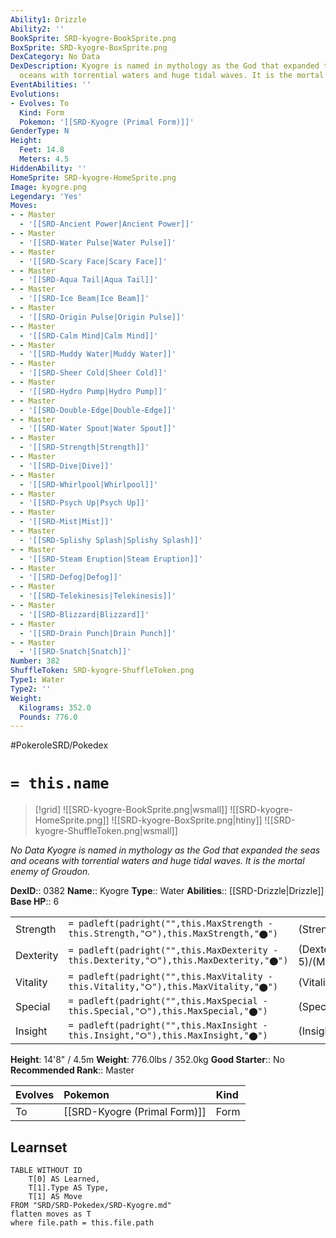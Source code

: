 ```yaml
---
Ability1: Drizzle
Ability2: ''
BookSprite: SRD-kyogre-BookSprite.png
BoxSprite: SRD-kyogre-BoxSprite.png
DexCategory: No Data
DexDescription: Kyogre is named in mythology as the God that expanded the seas and
  oceans with torrential waters and huge tidal waves. It is the mortal enemy of Groudon.
EventAbilities: ''
Evolutions:
- Evolves: To
  Kind: Form
  Pokemon: '[[SRD-Kyogre (Primal Form)]]'
GenderType: N
Height:
  Feet: 14.8
  Meters: 4.5
HiddenAbility: ''
HomeSprite: SRD-kyogre-HomeSprite.png
Image: kyogre.png
Legendary: 'Yes'
Moves:
- - Master
  - '[[SRD-Ancient Power|Ancient Power]]'
- - Master
  - '[[SRD-Water Pulse|Water Pulse]]'
- - Master
  - '[[SRD-Scary Face|Scary Face]]'
- - Master
  - '[[SRD-Aqua Tail|Aqua Tail]]'
- - Master
  - '[[SRD-Ice Beam|Ice Beam]]'
- - Master
  - '[[SRD-Origin Pulse|Origin Pulse]]'
- - Master
  - '[[SRD-Calm Mind|Calm Mind]]'
- - Master
  - '[[SRD-Muddy Water|Muddy Water]]'
- - Master
  - '[[SRD-Sheer Cold|Sheer Cold]]'
- - Master
  - '[[SRD-Hydro Pump|Hydro Pump]]'
- - Master
  - '[[SRD-Double-Edge|Double-Edge]]'
- - Master
  - '[[SRD-Water Spout|Water Spout]]'
- - Master
  - '[[SRD-Strength|Strength]]'
- - Master
  - '[[SRD-Dive|Dive]]'
- - Master
  - '[[SRD-Whirlpool|Whirlpool]]'
- - Master
  - '[[SRD-Psych Up|Psych Up]]'
- - Master
  - '[[SRD-Mist|Mist]]'
- - Master
  - '[[SRD-Splishy Splash|Splishy Splash]]'
- - Master
  - '[[SRD-Steam Eruption|Steam Eruption]]'
- - Master
  - '[[SRD-Defog|Defog]]'
- - Master
  - '[[SRD-Telekinesis|Telekinesis]]'
- - Master
  - '[[SRD-Blizzard|Blizzard]]'
- - Master
  - '[[SRD-Drain Punch|Drain Punch]]'
- - Master
  - '[[SRD-Snatch|Snatch]]'
Number: 382
ShuffleToken: SRD-kyogre-ShuffleToken.png
Type1: Water
Type2: ''
Weight:
  Kilograms: 352.0
  Pounds: 776.0
---
```


#PokeroleSRD/Pokedex

# `= this.name`

> [!grid]
> ![[SRD-kyogre-BookSprite.png|wsmall]]
> ![[SRD-kyogre-HomeSprite.png]]
> ![[SRD-kyogre-BoxSprite.png|htiny]]
> ![[SRD-kyogre-ShuffleToken.png|wsmall]]


*No Data*
*Kyogre is named in mythology as the God that expanded the seas and oceans with torrential waters and huge tidal waves. It is the mortal enemy of Groudon.*

**DexID**:: 0382
**Name**:: Kyogre
**Type**:: Water
**Abilities**:: [[SRD-Drizzle|Drizzle]]
**Base HP**:: 6

|           |                                                                                        |                                          |
| --------- | -------------------------------------------------------------------------------------- | ---------------------------------------- |
| Strength  | `= padleft(padright("",this.MaxStrength - this.Strength,"⭘"),this.MaxStrength,"⬤")`    | (Strength::6)/(MaxStrength::6)   |
| Dexterity | `= padleft(padright("",this.MaxDexterity - this.Dexterity,"⭘"),this.MaxDexterity,"⬤")` | (Dexterity:: 5)/(MaxDexterity::5) |
| Vitality  | `= padleft(padright("",this.MaxVitality - this.Vitality,"⭘"),this.MaxVitality,"⬤")`    | (Vitality::5)/(MaxVitality::5)   |
| Special   | `= padleft(padright("",this.MaxSpecial - this.Special,"⭘"),this.MaxSpecial,"⬤")`       | (Special::8)/(MaxSpecial::8)     |
| Insight   | `= padleft(padright("",this.MaxInsight - this.Insight,"⭘"),this.MaxInsight,"⬤")`       | (Insight::7)/(MaxInsight::7)     |

**Height**: 14'8" / 4.5m
**Weight**: 776.0lbs / 352.0kg
**Good Starter**:: No
**Recommended Rank**:: Master

| Evolves   | Pokemon                      | Kind   |
|:----------|:-----------------------------|:-------|
| To        | [[SRD-Kyogre (Primal Form)]] | Form   |

## Learnset

```dataview
TABLE WITHOUT ID
    T[0] AS Learned,
    T[1].Type AS Type,
    T[1] AS Move
FROM "SRD/SRD-Pokedex/SRD-Kyogre.md"
flatten moves as T
where file.path = this.file.path
```
